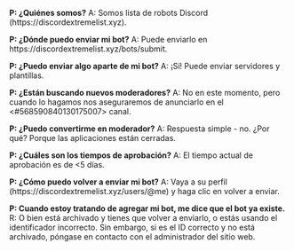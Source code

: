 **P: ¿Quiénes somos?** A: Somos lista de robots Discord (https\://discordextremelist.xyz).

**P: ¿Dónde puedo enviar mi bot?** A: Puede enviarlo en https\://discordextremelist.xyz/bots/submit.

**P: ¿Puedo enviar algo aparte de mi bot?** A: ¡Sí! Puede enviar servidores y plantillas.

**P: ¿Están buscando nuevos moderadores?** A: No en este momento, pero cuando lo hagamos nos aseguraremos de anunciarlo en el <#568590840130175007> canal.

**P: ¿Puedo convertirme en moderador?** A: Respuesta simple - no. ¿Por qué? Porque las aplicaciones están cerradas.

**P: ¿Cuáles son los tiempos de aprobación?** A: El tiempo actual de aprobación es de <5 días.

**P: ¿Cómo puedo volver a enviar mi bot?** A: Vaya a su perfil (https\://discordextremelist.xyz/users/@me) y haga clic en volver a enviar.

**P: Cuando estoy tratando de agregar mi bot, me dice que el bot ya existe.** R: O bien está archivado y tienes que volver a enviarlo, o estás usando el identificador incorrecto. Sin embargo, si es el ID correcto y no está archivado, póngase en contacto con el administrador del sitio web.
